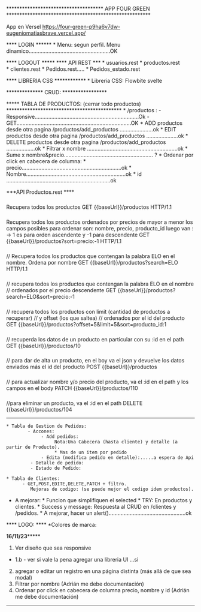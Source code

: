 
************************************* APP FOUR GREEN *******************************************************

App en Versel  https://four-green-p9ha6v7dw-eugeniomatiasbrave.vercel.app/

**** LOGIN ****** 
     * Menu: segun perfil. Menu dinamico......................................................OK

**** LOGOUT *****
**** API REST ***
    * usuarios.rest
	* productos.rest   
	* clientes.rest
    * Pedidos.rest.....
    * Pedidos_estado.rest
                
**** LIBRERIA CSS ************
    * Libreria CSS: Flowbite svelte

  
************** CRUD: *****************

     
***** TABLA DE PRODUCTOS:  (cerrar todo productos) ********************************************
       * /productos : 
            - Responsive.....................................................................Ok
            - GET............................................................................OK
            * ADD productos desde otra pagina /productos/add_productos ......................ok
            * EDIT productos desde otra pagina /productos/add_productos .....................ok
            * DELETE productos desde otra pagina /productos/add_productos ...................ok
            * Filtrar x nombre   ............................................................ok
            * Sume x nombre&precio........................................................... ?
            * Ordenar por click en cabecera de columna:
                   * precio..................................................................ok
                   * Nombre..................................................................ok
                   * id .....................................................................ok

***API Productos.rest ****   

###
Recupera todos los productos
GET {{baseUrl}}/productos HTTP/1.1 

### 
Recupera todos los productos ordenados por precios de mayor a menor
los campos posibles para ordenar son: nombre, precio, producto_id
luego van : -> 1 es para orden ascendente y -1 para descendente
GET {{baseUrl}}/productos?sort=precio:-1 HTTP/1.1  

### 
// Recupera todos los productos que contengan la palabra ELO en el nombre. Ordena por nombre
GET {{baseUrl}}/productos?search=ELO HTTP/1.1 

###
// recupera todos los productos que contengan la palabra ELO en el nombre
// ordenados por el precio descendente
GET {{baseUrl}}/productos?search=ELO&sort=precio:-1

###
// recupera todos los productos con limit (cantidad de productos a recuperar) 
// y offset (los que saltea)
// ordenados por el id del producto
GET {{baseUrl}}/productos?offset=5&limit=5&sort=producto_id:1  

###
// recuperda los datos de un producto en particular con su :id en el path
GET {{baseUrl}}/productos/10

###
// para dar de alta un producto, en el boy va el json y devuelve los datos enviados más el id del producto
POST {{baseUrl}}/productos 

###
// para actualizar nombre y/o precio del producto, va el :id en el path y los campos en el body
PATCH {{baseUrl}}/productos/110 

###
//para eliminar un producto, va el :id en el path
DELETE {{baseUrl}}/productos/104 



**********************************************************************************************
      
            
    * Tabla de Gestion de Pedidos: 
            - Accones: 
                 - Add pedidos:
                      Nota:Una Cabecera (hasta cliente) y detalle (a partir de Producto). 
                      * Mas de un item por pedido 
                 - Edita (modifica pedido en detalle):.....a espera de Api  
             - Detalle de pedido:
             - Estado de Pedido:    
            
    * Tabla de Clientes: 
          - GET,POST,EDITE,DELETE,PATCH + filtro.
             Mejoras de codigo: (se puede mejor el codigo idem productos).
                     

  * A mejorar:
	        * Funcion que simplifiquen el selected
		    * TRY: En productos y clientes.
            * Success y message: Respuesta al CRUD en /clientes y /pedidos.
            * A mejorar, hacer un alert()...................................................ok

**** LOGO: ****
    *Colores de marca:



****16/11/23*********
1) Ver diseño que sea responsive
*  1.b - ver si vale la pena agregar una libreria UI  ...si
2) agregar o editar un registro en una página distinta (más allá de que sea modal)
3) Filtrar por nombre (Adrián me debe documentación)
4) Ordenar por click en cabecera de columna precio, nombre y id (Adrián me debe documentación)
******************




